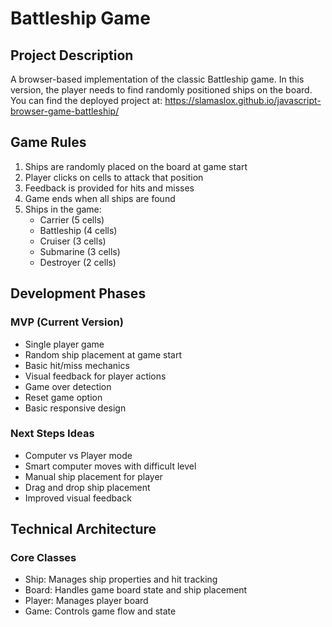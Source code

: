 # Battleship Game

## Project Description
A browser-based implementation of the classic Battleship game. In this version, the player needs to find randomly positioned ships on the board. You can find the deployed project at: https://slamaslox.github.io/javascript-browser-game-battleship/

## Game Rules
1. Ships are randomly placed on the board at game start
2. Player clicks on cells to attack that position
3. Feedback is provided for hits and misses
4. Game ends when all ships are found
5. Ships in the game:
   - Carrier (5 cells)
   - Battleship (4 cells)
   - Cruiser (3 cells)
   - Submarine (3 cells)
   - Destroyer (2 cells)

## Development Phases

### MVP (Current Version)
- Single player game
- Random ship placement at game start
- Basic hit/miss mechanics
- Visual feedback for player actions
- Game over detection
- Reset game option
- Basic responsive design

### Next Steps Ideas
- Computer vs Player mode
- Smart computer moves with difficult level
- Manual ship placement for player
- Drag and drop ship placement
- Improved visual feedback

## Technical Architecture

### Core Classes
- Ship: Manages ship properties and hit tracking
- Board: Handles game board state and ship placement
- Player: Manages player board
- Game: Controls game flow and state

